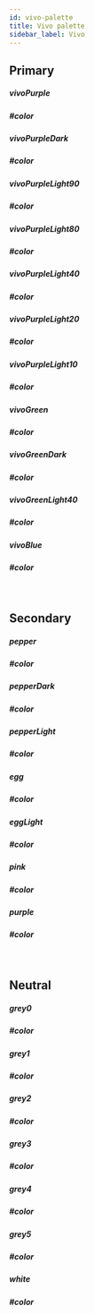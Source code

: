 ```yaml
---
id: vivo-palette
title: Vivo palette
sidebar_label: Vivo
---
```


## Primary
<div class="palette">
<div id="cardPalette">
    <div class="cardColor vivoPurple"></div>
    <div class="info">
        <h5>vivoPurple</h5>
        <h5>#color</h5>
    </div>
</div>
<div id="cardPalette">
    <div class="cardColor vivoPurpleDark"></div>
    <div class="info">
        <h5>vivoPurpleDark</h5>
        <h5>#color</h5>
    </div>
</div>
<div id="cardPalette">
    <div class="cardColor vivoPurpleLight90"></div>
    <div class="info">
        <h5>vivoPurpleLight90</h5>
        <h5>#color</h5>
    </div>
</div>
<div id="cardPalette">
    <div class="cardColor vivoPurpleLight80"></div>
    <div class="info">
        <h5>vivoPurpleLight80</h5>
        <h5>#color</h5>
    </div>
</div>
<div id="cardPalette">
    <div class="cardColor vivoPurpleLight40"></div>
    <div class="info">
        <h5>vivoPurpleLight40</h5>
        <h5>#color</h5>
    </div>
</div>
<div id="cardPalette">
    <div class="cardColor vivoPurpleLight20"></div>
    <div class="info">
        <h5>vivoPurpleLight20</h5>
        <h5>#color</h5>
    </div>
</div>
<div id="cardPalette">
    <div class="cardColor vivoPurpleLight10"></div>
    <div class="info">
        <h5>vivoPurpleLight10</h5>
        <h5>#color</h5>
    </div>
</div>
<div id="cardPalette">
    <div class="cardColor vivoGreen"></div>
    <div class="info">
        <h5>vivoGreen</h5>
        <h5>#color</h5>
    </div>
</div>
<div id="cardPalette">
    <div class="cardColor vivoGreenDark"></div>
    <div class="info">
        <h5>vivoGreenDark</h5>
        <h5>#color</h5>
    </div>
</div>
<div id="cardPalette">
    <div class="cardColor vivoGreenLight40"></div>
    <div class="info">
        <h5>vivoGreenLight40</h5>
        <h5>#color</h5>
    </div>
</div>
<div id="cardPalette">
    <div class="cardColor vivoBlue"></div>
    <div class="info">
        <h5>vivoBlue</h5>
        <h5>#color</h5>
    </div>
</div>
</div>

<br/>

## Secondary
<div class="palette">
<div id="cardPalette">
    <div class="cardColor vivo-orange"></div>
    <div class="info">
        <h5>pepper</h5>
        <h5>#color</h5>
    </div>
</div>
<div id="cardPalette">
    <div class="cardColor vivo-orangeDark"></div>
    <div class="info">
        <h5>pepperDark</h5>
        <h5>#color</h5>
    </div>
</div>
<div id="cardPalette">
    <div class="cardColor vivo-orangeLight"></div>
    <div class="info">
        <h5>pepperLight</h5>
        <h5>#color</h5>
    </div>
</div>
<div id="cardPalette">
    <div class="cardColor vivo-pink"></div>
    <div class="info">
        <h5>egg</h5>
        <h5>#color</h5>
    </div>
</div>
<div id="cardPalette">
    <div class="cardColor vivo-pepper"></div>
    <div class="info">
        <h5>eggLight</h5>
        <h5>#color</h5>
    </div>
</div>
<div id="cardPalette">
    <div class="cardColor vivo-pepperDark"></div>
    <div class="info">
        <h5>pink</h5>
        <h5>#color</h5>
    </div>
</div>
<div id="cardPalette">
    <div class="cardColor vivo-pepperLight"></div>
    <div class="info">
        <h5>purple</h5>
        <h5>#color</h5>
    </div>
</div>
</div>

<br/>


## Neutral
<div class="palette">
<div id="cardPalette">
    <div class="cardColor vivo-grey0"></div>
    <div class="info">
        <h5>grey0</h5>
        <h5>#color</h5>
    </div>
</div>
<div id="cardPalette">
    <div class="cardColor vivo-grey1"></div>
    <div class="info">
        <h5>grey1</h5>
        <h5>#color</h5>
    </div>
</div>
<div id="cardPalette">
    <div class="cardColor vivo-grey2"></div>
    <div class="info">
        <h5>grey2</h5>
        <h5>#color</h5>
    </div>
</div>
<div id="cardPalette">
    <div class="cardColor vivo-grey3"></div>
    <div class="info">
        <h5>grey3</h5>
        <h5>#color</h5>
    </div>
</div>
<div id="cardPalette">
    <div class="cardColor vivo-grey4"></div>
    <div class="info">
        <h5>grey4</h5>
        <h5>#color</h5>
    </div>
</div>
<div id="cardPalette">
    <div class="cardColor vivo-grey5"></div>
    <div class="info">
        <h5>grey5</h5>
        <h5>#color</h5>
    </div>
</div>
<div id="cardPalette">
    <div class="cardColor white"></div>
    <div class="info">
        <h5>white</h5>
        <h5>#color</h5>
    </div>
</div>
</div>